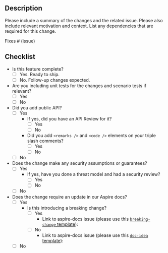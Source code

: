 ## Description

Please include a summary of the changes and the related issue. Please also include relevant motivation and context. List any dependencies that are required for this change.

Fixes # (issue)

## Checklist

- Is this feature complete?
  - [ ] Yes. Ready to ship.
  - [ ] No. Follow-up changes expected.
- Are you including unit tests for the changes and scenario tests if relevant?
  - [ ] Yes
  - [ ] No
- Did you add public API?
  - [ ] Yes
    - If yes, did you have an API Review for it?
      - [ ] Yes
      - [ ] No
    - Did you add `<remarks />` and `<code />` elements on your triple slash comments?
      - [ ] Yes
      - [ ] No
  - [ ] No
- Does the change make any security assumptions or guarantees?
  - [ ] Yes
    - If yes, have you done a threat model and had a security review?
      - [ ] Yes
      - [ ] No
  - [ ] No
- Does the change require an update in our Aspire docs?
  - [ ] Yes
    - Is this introducing a breaking change?
      - [ ] Yes
        - Link to aspire-docs issue (please use this [`breaking-change` template](https://github.com/dotnet/docs-aspire/issues/new?template=04-breaking-change.yml)):
      - [ ] No
        - Link to aspire-docs issue (please use this [`doc-idea` template](https://github.com/dotnet/docs-aspire/issues/new?template=02-docs-request.yml)):
  - [ ] No
